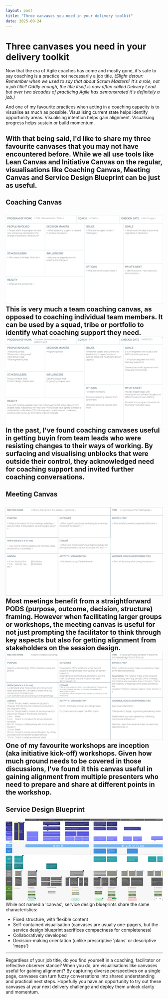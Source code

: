 ```yaml
---
layout: post
title: "Three canvases you need in your delivery toolkit"
date: 2025-09-24
---
```


# Three canvases you need in your delivery toolkit

Now that the era of Agile coaches has come and mostly gone, it's safe to say coaching is a practice not necessarily a job title. *(Slight detour: Remember when we used to say that about Scrum Masters? It's a role, not a job title? Oddly enough, the title itself is now often called Delivery Lead but over two decades of practicing Agile has demonstrated it's definitely a job.)*

And one of my favourite practices when acting in a coaching capacity is to visualise as much as possible. Visualising current state helps identify opportunity areas. Visualising intention helps gain alignment. Visualising progress helps sustain or build momentum.

With that being said, I'd like to share my three favourite canvases that you may not have encountered before. While we all use tools like Lean Canvas and Initiative Canvas on the regular, visualisations like Coaching Canvas, Meeting Canvas and Service Design Blueprint can be just as useful.
---

## Coaching Canvas
![Coaching canvas](/assets/images/2025-09-24-coaching-canvas-blank.png)
This is very much a team coaching canvas, as opposed to coaching individual team members. It can be used by a squad, tribe or portfolio to identify what coaching support they need. 
![Coaching canvas example](/assets/images/2025-09-24-coaching-canvas-example.png)
In the past, I've found coaching canvases useful in getting buyin from team leads who were resisting changes to their ways of working. By surfacing and visualising unblocks that were outside their control, they acknowledged need for coaching support and invited further coaching conversations.
---

## Meeting Canvas
![Meeting canvas](/assets/images/2025-09-24-meeting-canvas-blank.png)
Most meetings benefit from a straightforward PODS (purpose, outcome, decision, structure) framing. However when facilitating larger groups or workshops, the meeting canvas is useful for not just prompting the facilitator to think through key aspects but also for getting alignment from stakeholders on the session design.
![Meeting canvas example](/assets/images/2025-09-24-meeting-canvas-example.png)
One of my favourite workshops are inception (aka initiative kick-off) workshops. Given how much ground needs to be covered in those discussions, I've found it this canvas useful in gaining alignment from multiple presenters who need to prepare and share at different points in the workshop.
---

## Service Design Blueprint
![Service Design Blueprint](/assets/images/2025-09-24-service-design-blueprint.png)
While not named a 'canvas', service design blueprints share the same characteristics:

* Fixed structure, with flexible content
* Self-contained visualisation (canvases are usually one-pagers, but the service design blueprint sacrifices compactness for completeness)
* Collaboratively developed
* Decision-making orientation (unlike prescriptive 'plans' or descriptive 'maps')

---

Regardless of your job title, do you find yourself in a coaching, facilitator or reflective observer stance? When you do, are visualisations like canvases useful for gaining alignment? By capturing diverse perspectives on a single page, canvases can turn fuzzy conversations into shared understanding and practical next steps. Hopefully you have an opportunity to try out these canvases at your next delivery challenge and deploy them unlock clarity and momentum.
